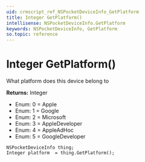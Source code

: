 ```yaml
---
uid: crmscript_ref_NSPocketDeviceInfo_GetPlatform
title: Integer GetPlatform()
intellisense: NSPocketDeviceInfo.GetPlatform
keywords: NSPocketDeviceInfo, GetPlatform
so.topic: reference
---
```


# Integer GetPlatform()

What platform does this device belong to

**Returns:** Integer

* Enum: 0 = Apple
* Enum: 1 = Google
* Enum: 2 = Microsoft
* Enum: 3 = AppleDeveloper
* Enum: 4 = AppleAdHoc
* Enum: 5 = GoogleDeveloper

```crmscript
NSPocketDeviceInfo thing;
Integer platform  = thing.GetPlatform();
```

